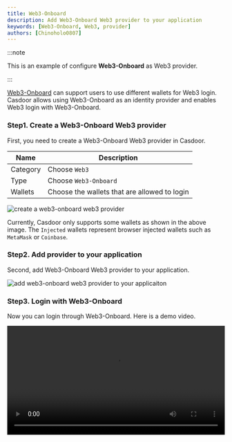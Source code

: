 ```yaml
---
title: Web3-Onboard
description: Add Web3-Onboard Web3 provider to your application
keywords: [Web3-Onboard, Web3, provider]
authors: [Chinoholo0807]
---
```


:::note

This is an example of configure **Web3-Onboard** as Web3 provider.

:::

[Web3-Onboard](https://onboard.blocknative.com/) can support users to use different wallets for Web3 login.
Casdoor allows using Web3-Onboard as an identity provider and enables Web3 login with Web3-Onboard.

### Step1. Create a Web3-Onboard Web3 provider

First, you need to create a Web3-Onboard Web3 provider in Casdoor.

|    Name       |   Description                         |
|      ----     |   ----                                |  
|Category       |   Choose `Web3`                       |
|Type           |   Choose `Web3-Onboard`               |
|Wallets        |   Choose the wallets that are allowed to login |

![create a web3-onboard web3 provider](/img/providers/web3/web3onboard_provider_conf.png)

Currently, Casdoor only supports some wallets as shown in the above image. The `Injected` wallets represent browser injected wallets such as `MetaMask` or `Coinbase`.

### Step2. Add provider to your application

Second, add Web3-Onboard Web3 provider to your application.

![add web3-onboard web3 provider to your applicaiton](/img/providers/web3/web3onboard_app_add.png)

### Step3. Login with Web3-Onboard

Now you can login through Web3-Onboard. Here is a demo video.

<video src="/video/provider/web3/login_with_web3onboard.mp4" controls="controls" width="100%"></video>
